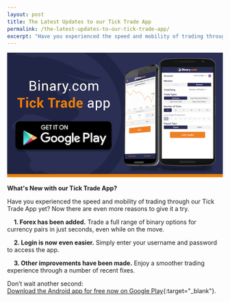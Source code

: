```yaml
---
layout: post
title: The Latest Updates to our Tick Trade App
permalink: /the-latest-updates-to-our-tick-trade-app/
excerpt: "Have you experienced the speed and mobility of trading through our Tick Trade App yet? Now there are even more reasons to give it a try..."
---
```




<a href="https://play.google.com/store/apps/details?id=com.binary.ticktrade&utm_source=blog&utm_medium=social&utm_campaign=blog_post_en" target="_blank"><img src="/images/ticktrade2-resized.png" alt=""></a>

**What's New with our Tick Trade App?**

Have you experienced the speed and mobility of trading through our Tick Trade App yet? Now there are even more reasons to give it a try.

&nbsp;&nbsp;&nbsp;&nbsp;**1. Forex has been added.** Trade a full range of binary options for currency pairs in just seconds, even while on the move.

&nbsp;&nbsp;&nbsp;&nbsp;**2. Login is now even easier.** Simply enter your username and password to access the app. 

&nbsp;&nbsp;&nbsp;&nbsp;**3. Other improvements have been made.** Enjoy a smoother trading experience through a number of recent fixes.
  

Don’t wait another second:  
[Download the Android app for free now on Google Play](https://play.google.com/store/apps/details?id=com.binary.ticktrade&utm_source=blog&utm_medium=social&utm_campaign=blog_post_en){:target="_blank"}.
